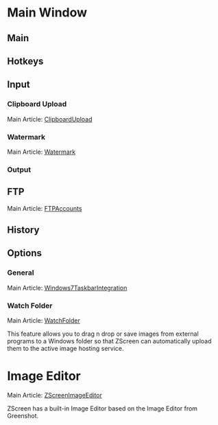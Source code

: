 


# Main Window #
## Main ##

## Hotkeys ##

## Input ##
### Clipboard Upload ###
Main Article: [ClipboardUpload](ClipboardUpload.md)

### Watermark ###
Main Article: [Watermark](Watermark.md)

### Output ###
## FTP ##
Main Article: [FTPAccounts](FTPAccounts.md)

## History ##

## Options ##

### General ###
Main Article: [Windows7TaskbarIntegration](Windows7TaskbarIntegration.md)

### Watch Folder ###
Main Article: [WatchFolder](WatchFolder.md)

This feature allows you to drag n drop or save images from external programs to a Windows folder so that ZScreen can automatically upload them to the active image hosting service.

# Image Editor #
Main Article: [ZScreenImageEditor](ZScreenImageEditor.md)

ZScreen has a built-in Image Editor based on the Image Editor from Greenshot.